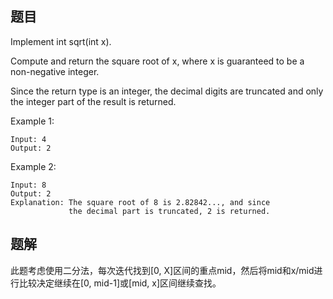 ## 题目

Implement int sqrt(int x).

Compute and return the square root of x, where x is guaranteed to be a non-negative integer.

Since the return type is an integer, the decimal digits are truncated and only the integer part of the result is returned.

Example 1:
```
Input: 4
Output: 2
```

Example 2:
```
Input: 8
Output: 2
Explanation: The square root of 8 is 2.82842..., and since 
             the decimal part is truncated, 2 is returned.
```

## 题解

此题考虑使用二分法，每次迭代找到[0, X]区间的重点mid，然后将mid和x/mid进行比较决定继续在[0, mid-1]或[mid, x]区间继续查找。